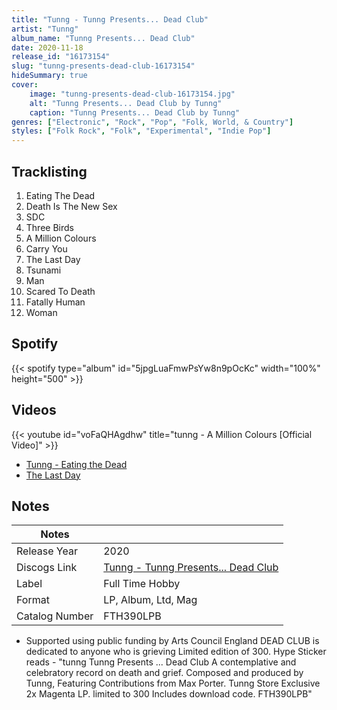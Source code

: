 ```yaml
---
title: "Tunng - Tunng Presents... Dead Club"
artist: "Tunng"
album_name: "Tunng Presents... Dead Club"
date: 2020-11-18
release_id: "16173154"
slug: "tunng-presents-dead-club-16173154"
hideSummary: true
cover:
    image: "tunng-presents-dead-club-16173154.jpg"
    alt: "Tunng Presents... Dead Club by Tunng"
    caption: "Tunng Presents... Dead Club by Tunng"
genres: ["Electronic", "Rock", "Pop", "Folk, World, & Country"]
styles: ["Folk Rock", "Folk", "Experimental", "Indie Pop"]
---
```

## Tracklisting
1. Eating The Dead
2. Death Is The New Sex 
3. SDC
4. Three Birds
5. A Million Colours
6. Carry You
7. The Last Day
8. Tsunami
9. Man
10. Scared To Death 
11. Fatally Human
12. Woman
## Spotify
{{< spotify type="album" id="5jpgLuaFmwPsYw8n9pOcKc" width="100%" height="500" >}}

## Videos
{{< youtube id="voFaQHAgdhw" title="tunng - A Million Colours [Official Video]" >}}
- [Tunng - Eating the Dead](https://www.youtube.com/watch?v=xvaz_moDEs4)
- [The Last Day](https://www.youtube.com/watch?v=zijFWrWFYKo)

## Notes
| Notes          |             |
| ---------------| ----------- |
| Release Year   | 2020 |
| Discogs Link   | [Tunng - Tunng Presents... Dead Club](https://www.discogs.com/release/16173154-Tunng-Tunng-Presents-Dead-Club) |
| Label          | Full Time Hobby |
| Format         | LP, Album, Ltd, Mag |
| Catalog Number | FTH390LPB |

- Supported using public funding by Arts Council England  DEAD CLUB is dedicated to anyone who is grieving Limited edition of 300.   Hype Sticker reads -   "tunng  Tunng Presents ... Dead Club  A contemplative and celebratory record on death and grief. Composed and produced by Tunng, Featuring Contributions from Max Porter.   Tunng Store Exclusive  2x Magenta LP. limited to 300 Includes download code. FTH390LPB" 
